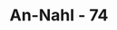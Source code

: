 ---
title: "An-Nahl - 74"
no: 74
arabic_no: ٧٤
ayah: فَلَا تَضْرِبُوْا لِلّٰهِ الْاَمْثَالَ ۗاِنَّ اللّٰهَ يَعْلَمُ وَاَنْتُمْ لَا تَعْلَمُوْنَ 
translation: "Maka janganlah kamu mengadakan sekutu-sekutu bagi Allah. Sungguh, Allah mengetahui, sedang kamu tidak mengetahui."
tafsir: "Allah melarang hamba-Nya menyamakan sifat-sifat Allah dengan makhluk-Nya, karena sifat-sifat Allah itu tidak dapat disamai dan ditandingi. Untuk memperkuat pengertian ayat ini, dapat dikemukakan sebuah riwayat dari Ibnu Mundzir dan Abi Hatim dari Ibnu 'Abbas bahwa dia berkata mengenai arti ayat itu bahwa Allah berfirman, \"Makanya jangan kamu beranggapan adanya tuhan-tuhan lain selain Aku, karena sesungguhnya tidak ada tuhan selain Aku.\"\n\nKemudian Allah swt menegaskan bahwa Allah Maha Mengetahui segala yang ada di langit dan di bumi. Dia mengetahui kejahatan yang dilakukan oleh makhluk-Nya dan Dia pulalah yang berkuasa untuk menghukum mereka dengan siksaan yang pedih. Mereka tidak mengetahui sedikit pun siksaan apa yang harus mereka rasakan."
---